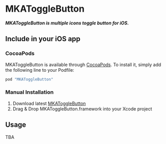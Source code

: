 MKAToggleButton
===

***MKAToggleButton is multiple icons toggle button for iOS.***

## Include in your iOS app

### CocoaPods

MKAToggleButton is available through [CocoaPods](http://cocoapods.org). To install
it, simply add the following line to your Podfile:

```ruby
pod "MKAToggleButton"
```

### Manual Installation

1. Download latest [MKAToggleButton](https://github.com/HituziANDO/MKAToggleButton/releases)
1. Drag & Drop MKAToggleButton.framework into your Xcode project

## Usage
TBA
